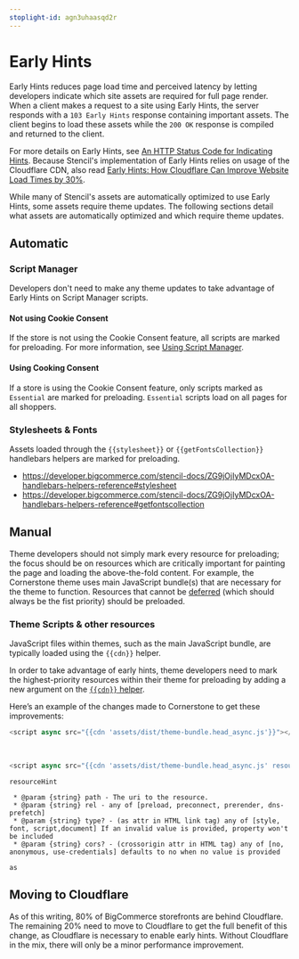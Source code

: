 ```yaml
---
stoplight-id: agn3uhaasqd2r
---
```


# Early Hints

Early Hints reduces page load time and perceived latency by letting developers indicate which site assets are required for full page render. When a client makes a request to a site using Early Hints, the server responds with a `103 Early Hints` response containing important assets. The client begins to load these assets while the `200 OK` response is compiled and returned to the client. 

For more details on Early Hints, see [An HTTP Status Code for Indicating Hints](https://httpwg.org/specs/rfc8297.html#introduction). Because Stencil's implementation of Early Hints relies on usage of the Cloudflare CDN, also read 
[Early Hints: How Cloudflare Can Improve Website Load Times by 30%](https://blog.cloudflare.com/early-hints/). 

While many of Stencil's assets are automatically optimized to use Early Hints, some assets require theme updates. The following sections detail what assets are automatically optimized and which require theme updates. 

## Automatic

### Script Manager

Developers don't need to make any theme updates to take advantage of Early Hints on Script Manager scripts. 

#### Not using Cookie Consent

If the store is not using the Cookie Consent feature, all scripts are marked for preloading. For more information, see [Using Script Manager](https://support.bigcommerce.com/s/article/Using-Script-Manager). 

#### Using Cooking Consent

If a store is using the Cookie Consent feature, only scripts marked as `Essential` are marked for preloading. `Essential` scripts load on all pages for all shoppers.

### Stylesheets & Fonts

Assets loaded through the `{{stylesheet}}` or `{{getFontsCollection}}` handlebars helpers are marked for preloading. 

- https://developer.bigcommerce.com/stencil-docs/ZG9jOjIyMDcxOA-handlebars-helpers-reference#stylesheet
- https://developer.bigcommerce.com/stencil-docs/ZG9jOjIyMDcxOA-handlebars-helpers-reference#getfontscollection


## Manual

Theme developers should not simply mark every resource for preloading; the focus should be on resources which are critically important for painting the page and loading the above-the-fold content. For example, the Cornerstone theme uses main JavaScript bundle(s) that are necessary for the theme to function. Resources that cannot be [deferred](https://web.dev/render-blocking-resources/) (which should always be the fist priority) should be preloaded.

### Theme Scripts & other resources

JavaScript files within themes, such as the main JavaScript bundle, are typically loaded using the `{{cdn}}` helper.

In order to take advantage of early hints, theme developers need to mark the highest-priority resources within their theme for preloading by adding a new argument on the [`{{cdn}}` helper](https://developer.bigcommerce.com/stencil-docs/ZG9jOjIyMDcxOA-handlebars-helpers-reference#cdn).

Here’s an example of the changes made to Cornerstone to get these improvements:

<!-- https://github.com/bigcommerce/cornerstone/pull/2261/files -->

```javascript title="before"
<script async src="{{cdn 'assets/dist/theme-bundle.head_async.js'}}"></script>
```
</br>

```javascript title="after"
<script async src="{{cdn 'assets/dist/theme-bundle.head_async.js' resourceHint='preload' as='script'}}"></script>
```

`resourceHint`
<!-- https://github.com/bigcommerce/paper-handlebars/blob/061f730ef30b0e22103518625b658b95523a8be6/helpers/lib/resourceHints.js -->

```
 * @param {string} path - The uri to the resource.
 * @param {string} rel - any of [preload, preconnect, prerender, dns-prefetch]
 * @param {string} type? - (as attr in HTML link tag) any of [style, font, script,document] If an invalid value is provided, property won't be included
 * @param {string} cors? - (crossorigin attr in HTML tag) any of [no, anonymous, use-credentials] defaults to no when no value is provided
```

`as`

## Moving to Cloudflare

As of this writing, 80% of BigCommerce storefronts are behind Cloudflare. The remaining 20% need to move to Cloudflare to get the full benefit of this change, as Cloudflare is necessary to enable early hints. Without Cloudflare in the mix, there will only be a minor performance improvement.

<!-- Merchants need to <> -->
